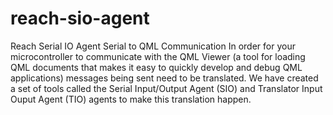 # reach-sio-agent
Reach Serial IO Agent
Serial to QML Communication
In order for your microcontroller to communicate with the QML Viewer
(a tool for loading QML documents that makes it easy to quickly develop and debug QML applications) 
messages being sent need to be translated. 
We have created a set of tools called the Serial Input/Output Agent (SIO) and
Translator Input Ouput Agent (TIO) agents to make this translation happen.
